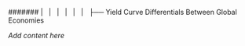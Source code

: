 ####### |   |   |   |   |   |   ├── Yield Curve Differentials Between Global Economies

*Add content here*